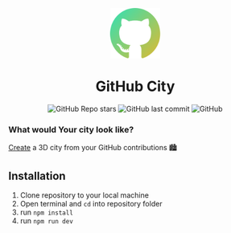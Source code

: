 <p align="center"><img align="center" src="./favicon.svg" width=100 height=100>
<h1 align="center">GitHub City</h1></p>


<p align="center">
  <img alt="GitHub Repo stars" src="https://img.shields.io/github/stars/honzaap/GitHubCity?style=flat-square">
  <img alt="GitHub last commit" src="https://img.shields.io/github/last-commit/honzaap/GitHubCity?color=2411ed&style=flat-square">
  <img alt="GitHub" src="https://img.shields.io/github/license/honzaap/GitHubCity?style=flat-square">
</p>

### What would Your city look like?
<p><a href="https://honzaap.github.io/Systemizer/">Create</a> a 3D city from your GitHub contributions 🏙</p>

## Installation
1) Clone repository to your local machine
2) Open terminal and `cd` into repository folder
3) run `npm install`
4) run `npm run dev`
